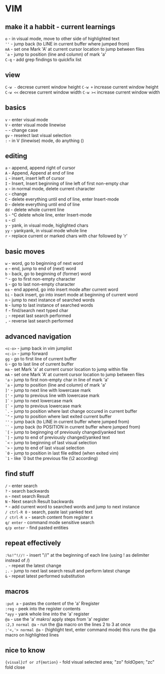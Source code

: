 # VIM

## make it a habbit - current learnings

<code>o</code> - in visual mode, move to other side of highlighted text<br>
<code>''</code> - jump back (to LINE in current buffer where jumped from)<br>
<code>mA</code> - set one Mark 'A' at current cursor location to jump between files<br>
<code>\`a</code> - jump to position (line and column) of mark 'a' <br>
<code>C-q</code> - add grep findings to quickfix list<br>

## view
<code>C-w -</code> decrese  current window height
<code>C-w +</code> increase current window height
<code>C-w \<<</code> decrese current window width
<code>C-w \><</code> increase current window width


## basics

<code>v</code> - enter visual mode<br>
<code>V</code> - enter visual mode linewise<br>
<code>~</code> - change case <br>
<code>gv</code> - reselect last visual selection<br>
<code>:</code> - in V (linewise) mode, do anything ()<br>

## editing

<code>a</code> - append, append right of cursor<br>
<code>A</code> - Append, Append at end of line<br>
<code>i</code> - insert, insert left of cursor<br>
<code>I</code> - Insert, Insert beginning of line left of first non-empty char<br>
<code>x</code> - in normal mode, delete current character<br>
<code>c</code> - change <br>
<code>C</code> - delete everything until end of line, enter Insert-mode<br>
<code>D</code> - delete everything until end of line<br>
<code>dd</code> - delete whole current line<br>
<code>S</code> - ^C delete whole line, enter Insert-mode <br>
<code>s</code> - cl<br>
<code>y</code> - yank, in visual mode, higlighted chars<br>
<code>yy</code> - yankyank, in visual mode whole line<br>
<code>r</code> - replace current or marked chars with char followed by 'r'<br>

## basic moves

<code>w</code> - word, go to beginning of next word<br>
<code>e</code> - end, jump to end of (next) word<br>
<code>b</code> - back, go to beginning of (former) word<br>
<code>^</code> - go to first non-empty character<br>
<code>$</code> - go to last non-empty character<br>
<code>ea</code> - end append, go into insert mode after current word<br>
<code>bi</code> - back insert, go into insert mode at beginning of current word<br>
<code>n</code> - jump to next instance of searched words<br>
<code>N</code> - lump to last instance of searched words<br>
<code>f</code> - find/search next typed char<br>
<code>;</code> - repeat last search performed <br>
<code>,</code> - reverse last search performed<br>

## advanced navigation

<code>\<c-o\></code> - jump back in vim jumplist <br>
<code>\<c-i\></code> - jump forward <br>
<code>gg</code> - go to first line of current buffer<br>
<code>G</code> - go to last line of current buffer<br>
<code>ma</code> - set Mark 'a' at current cursor location to jump within file<br>
<code>mA</code> - set one Mark 'A' at current cursor location to jump between files<br>
<code>'a</code> - jump to first non-empty char in line of mark 'a' <br>
<code>\`a</code> - jump to position (line and column) of mark 'a' <br>
<code>]'</code> - jump to next line with lowercase mark<br>
<code>['</code> - jump to previous line with lowercase mark<br>
<code>]\`</code> - jump to next lowercase mark<br>
<code>[\`</code> - jump to previous lowercase mark<br>
<code>\`.</code> - jump to position where last change occured in current buffer<br>
<code>\`"</code> - jump to position where last exited current buffer<br>
<code>''</code> - jump back (to LINE in current buffer where jumped from)<br>
<code>\`\`</code> - jump back (to POSITION in current buffer where jumped from)<br>
<code>\`[</code> - jump to beginnging of previously changed/yanked text<br>
<code>\`]</code> - jump to end of previously changed/yanked text<br>
<code>\`<</code> - jump to beginning of last visual selection<br>
<code>\`></code> - jump to end of last visual selection<br>
<code>\`0</code> - jump to position in last file edited (when exited vim)<br>
<code>\`1</code> - like `0 but the previous file (\2 according)<br>

## find stuff

<code>\/</code> - enter search<br>
<code>?</code> - search backwards<br>
<code>n</code> - next search Result<br>
<code>N</code> - Next search Result backwards<br>
<code>\*</code> - add current word to searched words and jump to next instance<br>
<code>\/ ctrl-R 0</code> - search, paste last yanked text<br>
<code>\/ ctrl-R x</code> - search content from register x<br>
<code>q\/ enter</code> - command mode sensitive search<br>
<code>q\/p enter</code> - find pasted entities<br>

## repeat effectively

<code>:%s!^!//!</code> - insert "//" at the beginning of each line (using ! as delimiter instead of /)<br>
<code>.</code> - repeat the latest change<br>
<code>;.</code> - jump to next last search result and perform latest change <br>
<code>&</code> - repeat latest performed substitution <br>

## macros

<code>:put a</code> - pastes the content of the 'a' Rregister<br>
<code>:reg</code> - peek into the register contents<br>
<code>"ayy</code> - yank whole line into the 'a' register<br>
<code>@a</code> - use the 'a' makro/ apply steps from 'a' register<br>
<code>:2,3 normal @a</code> - run the @a macro on the lines 2 to 3 at once <br>
<code>:'<,'> normal @a</code> - (highlight text, enter command mode) this runs the @a macro on highlighted lines<br>

## nice to know

<code>{visual}zf or zf{motion}</code> - fold visual selected area; "zo" foldOpen; "zc" fold close <br>
